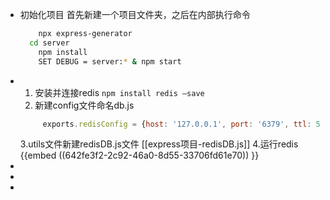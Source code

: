 - 初始化项目
  首先新建一个项目文件夹，之后在内部执行命令
  ```bash
      npx express-generator
  	cd server
      npm install
      SET DEBUG = server:* & npm start
  ```
- 1. 安装并连接redis
  `npm install redis –save`
  2. 新建config文件命名db.js
  ```js
       exports.redisConfig = {host: '127.0.0.1', port: '6379', ttl: 5 * 60 * 1000}
  ```
  3.utils文件新建redisDB.js文件 [[express项目-redisDB.js]]
  4.运行redis
  {{embed ((642fe3f2-2c92-46a0-8d55-33706fd61e70)) }}
-
-
-